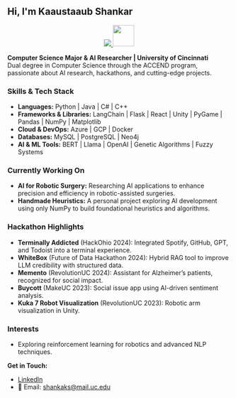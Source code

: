 ## Hi, I'm Kaaustaaub Shankar 

<p align="center">
  <a href="https://skillicons.dev">
    <img src="https://skillicons.dev/icons?i=python,java,cpp,cs,flask,react,flutter,azure,gcp,docker,unity,mysql,postgres" />
    <img src="https://user-images.githubusercontent.com/25181517/182884027-02cf00e4-6ac5-49a8-816d-3287a26bc5b4.png" width="48" />
  </a>
</p>

**Computer Science Major & AI Researcher | University of Cincinnati**  
Dual degree in Computer Science through the ACCEND program, passionate about AI research, hackathons, and cutting-edge projects.

### Skills & Tech Stack

- **Languages:** Python | Java | C# | C++
- **Frameworks & Libraries:** LangChain | Flask | React | Unity | PyGame | Pandas | NumPy | Matplotlib
- **Cloud & DevOps:** Azure | GCP | Docker
- **Databases:** MySQL | PostgreSQL | Neo4j
- **AI & ML Tools:** BERT | Llama | OpenAI | Genetic Algorithms | Fuzzy Systems

### Currently Working On

- **AI for Robotic Surgery:** Researching AI applications to enhance precision and efficiency in robotic-assisted surgeries.
- **Handmade Heuristics:** A personal project exploring AI development using only NumPy to build foundational heuristics and algorithms.

### Hackathon Highlights

- **Terminally Addicted** (HackOhio 2024): Integrated Spotify, GitHub, GPT, and Todoist into a terminal experience.
- **WhiteBox** (Future of Data Hackathon 2024): Hybrid RAG tool to improve LLM credibility with structured data.
- **Memento** (RevolutionUC 2024): Assistant for Alzheimer’s patients, recognized for social impact.
- **Buycott** (MakeUC 2023): Social issue app using AI-driven sentiment analysis.
- **Kuka 7 Robot Visualization** (RevolutionUC 2023): Robotic arm visualization in Unity.

### Interests

- Exploring reinforcement learning for robotics and advanced NLP techniques.

**Get in Touch:**  
- [LinkedIn](https://www.linkedin.com/in/kaaustaaub-shankar/)  
- 📧 Email: shankaks@mail.uc.edu
